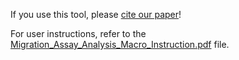 If you use this tool, please [cite our paper](https://journals.sagepub.com/doi/10.1177/11795972241295619)!

For user instructions, refer to the [Migration_Assay_Analysis_Macro_Instruction.pdf](Migration_Assay_Analysis_Macro_Instruction.pdf) file.
